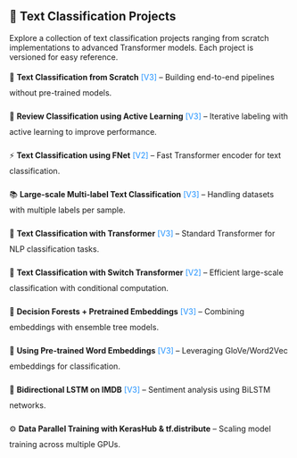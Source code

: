 <h2>📂 Text Classification Projects</h2>

<p>
Explore a collection of text classification projects ranging from scratch implementations to advanced Transformer models. Each project is versioned for easy reference.
</p>

<div style="line-height: 2.0;">

📝 <b>Text Classification from Scratch</b> <span style="color: #1E90FF;">[V3]</span> – Building end-to-end pipelines without pre-trained models.  

📄 <b>Review Classification using Active Learning</b> <span style="color: #1E90FF;">[V3]</span> – Iterative labeling with active learning to improve performance.  

⚡ <b>Text Classification using FNet</b> <span style="color: #1E90FF;">[V2]</span> – Fast Transformer encoder for text classification.  

📚 <b>Large-scale Multi-label Text Classification</b> <span style="color: #1E90FF;">[V3]</span> – Handling datasets with multiple labels per sample.  

🔧 <b>Text Classification with Transformer</b> <span style="color: #1E90FF;">[V3]</span> – Standard Transformer for NLP classification tasks.  

🚀 <b>Text Classification with Switch Transformer</b> <span style="color: #1E90FF;">[V2]</span> – Efficient large-scale classification with conditional computation.  

🌲 <b>Decision Forests + Pretrained Embeddings</b> <span style="color: #1E90FF;">[V3]</span> – Combining embeddings with ensemble tree models.  

🎯 <b>Using Pre-trained Word Embeddings</b> <span style="color: #1E90FF;">[V3]</span> – Leveraging GloVe/Word2Vec embeddings for classification.  

🔄 <b>Bidirectional LSTM on IMDB</b> <span style="color: #1E90FF;">[V3]</span> – Sentiment analysis using BiLSTM networks.  

⚙️ <b>Data Parallel Training with KerasHub & tf.distribute</b> – Scaling model training across multiple GPUs.  

</div>

